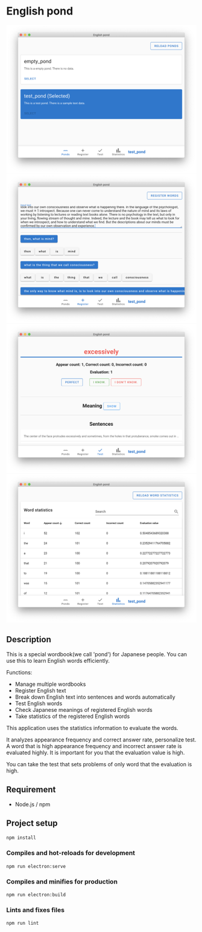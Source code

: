 # English pond

![ponds_image](./screenshots/ponds.png)
![register_image](./screenshots/register.png)
![test_image](./screenshots/test.png)
![statistics_image](./screenshots/statistics.png)

## Description
This is a special wordbook(we call 'pond') for Japanese people. You can use this to learn English words efficiently.

Functions:
- Manage multiple wordbooks
- Register English text
- Break down English text into sentences and words automatically
- Test English words
- Check Japanese meanings of registered English words
- Take statistics of the registered English words

This application uses the statistics information to evaluate the words.

It analyzes appearance frequency and correct answer rate, personalize test.
A word that is high appearance frequency and incorrect answer rate is evaluated highly. It is important for you that the evaluation value is high.

You can take the test that sets problems of only word that the evaluation is high.

## Requirement
- Node.js / npm

## Project setup
```
npm install
```

### Compiles and hot-reloads for development
```
npm run electron:serve
```

### Compiles and minifies for production
```
npm run electron:build
```

### Lints and fixes files
```
npm run lint
```
